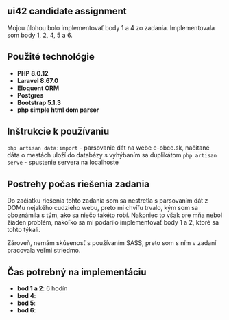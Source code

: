 ## ui42 candidate assignment

Mojou úlohou bolo implementovať body 1 a 4 zo zadania. Implementovala som body 1, 2, 4, 5 a 6.

## Použité technológie

- **PHP 8.0.12**
- **Laravel 8.67.0**
- **Eloquent ORM**
- **Postgres**
- **Bootstrap 5.1.3**
- **php simple html dom parser**

## Inštrukcie k používaniu
`php artisan data:import` - parsovanie dát na webe e-obce.sk, načítané dáta o mestách uloží do databázy s vyhýbaním sa duplikátom
`php artisan serve` - spustenie servera na localhoste

## Postrehy počas riešenia zadania

Do začiatku riešenia tohto zadania som sa nestretla s parsovaním dát z DOMu nejakého cudzieho webu, preto mi chvíľu trvalo, kým som sa oboznámila s tým, ako sa niečo takéto robí. Nakoniec to však pre mňa nebol žiaden problém, nakoľko sa mi podarilo implementovať body 1 a 2, ktoré sa tohto týkali.

Zároveň, nemám skúsenosť s používaním SASS, preto som s ním v zadaní pracovala veľmi striedmo.

## Čas potrebný na implementáciu

- **bod 1 a 2**: 6 hodín
- **bod 4**:
- **bod 5**:
- **bod 6**: 

